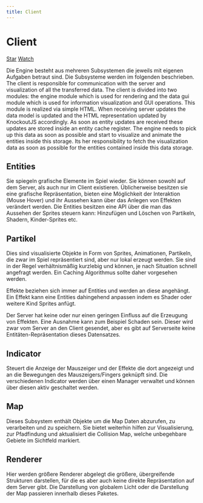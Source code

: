 ```yaml
---
title: Client
---
```

# Client

<a class="github-button" href="https://github.com/tfelix/bestia-client" data-icon="octicon-star" data-size="large"
data-show-count="true" aria-label="Star tfelix/bestia-client on GitHub">Star</a>
<a class="github-button" href="https://github.com/tfelix/bestia-client/subscription" data-icon="octicon-eye"
data-size="large" data-show-count="true" aria-label="Watch tfelix/bestia-client on GitHub">Watch</a>

Die Engine besteht aus mehreren Subsystemen die jeweils mit eigenen Aufgaben betraut sind. Die Subsysteme werden im folgenden beschrieben.
The client is responsible for communication with the server and visualization of all the transferred data. The client is divided into two modules: the engine module which is used for rendering and the data gui module which is used for information visualization and GUI operations. This module is realized via simple HTML.
When receiving server updates the data model is updated and the HTML representation updated by KnockoutJS accordingly.
As soon as entity updates are received these updates are stored inside an entity cache register. The engine needs to pick up this data as soon as possible and start to visualize and animate the entities inside this storage. Its her responsibility to fetch the visualization data as soon as possible for the entities contained inside this data storage.

## Entities

Sie spiegeln grafische Elemente im Spiel wieder. Sie können sowohl auf dem Server, als auch nur im Client existieren. Üblicherweise besitzen sie eine grafische Repräsentation, bieten eine Möglichkeit der Interaktion (Mouse Hover) und ihr Aussehen kann über das Anlegen von Effekten verändert werden. Die Entities besitzen eine API über die man das Aussehen der Sprites steuern kann: Hinzufügen und Löschen von Partikeln, Shadern, Kinder-Sprites etc.

## Partikel

Dies sind visualisierte Objekte in Form von Sprites, Animationen, Partikeln, die zwar im Spiel repräsentiert sind, aber nur lokal erzeugt werden. Sie sind in der Regel verhältnismäßig kurzlebig und können, je nach Situation schnell angefragt werden. Ein Caching Algorithmus sollte daher vorgesehen werden.

Effekte beziehen sich immer auf Entities und werden an diese angehängt. Ein Effekt kann eine Entities dahingehend anpassen indem es Shader oder weitere Kind Sprites anfügt.

Der Server hat keine oder nur einen geringen Einfluss auf die Erzeugung von Effekten. Eine Ausnahme kann zum Beispiel Schaden sein. Dieser wird zwar vom Server an den Client gesendet, aber es gibt auf Serverseite keine Entitäten-Repräsentation dieses Datensatzes.

## Indicator

Steuert die Anzeige der Mauszeiger und der Effekte die dort angezeigt und an die Bewegungen des Mauszeigers/Fingers geknüpft sind. Die verschiedenen Indicator werden über einen Manager verwaltet und können über diesen aktiv geschaltet werden.

## Map

Dieses Subsystem enthält Objekte um die Map Daten abzurufen, zu verarbeiten und zu speichern. Sie bietet weiterhin hilfen zur Visualisierung, zur Pfadfindung und aktualisiert die Collision Map, welche unbegehbare Gebiete im Sichtfeld markiert.

## Renderer

Hier werden größere Renderer abgelegt die größere, übergreifende Strukturen darstellen, für die es aber auch keine direkte Repräsentation auf dem Server gibt. Die Darstellung von globalem Licht oder die Darstellung der Map passieren innerhalb dieses Paketes.

<script async defer src="https://buttons.github.io/buttons.js"></script>
